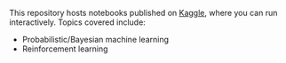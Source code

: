 This repository hosts notebooks published on [Kaggle](https://www.kaggle.com/runway/code), where you can run interactively. Topics covered include:
* Probabilistic/Bayesian machine learning
* Reinforcement learning